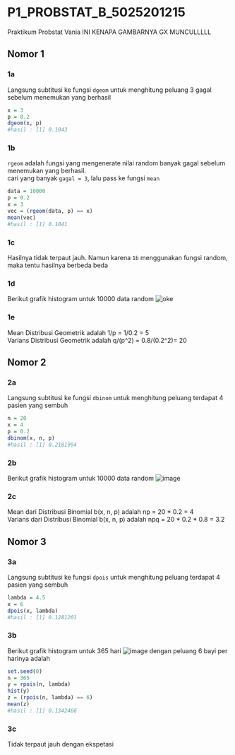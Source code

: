 # P1_PROBSTAT_B_5025201215
Praktikum Probstat Vania
INI KENAPA GAMBARNYA GX MUNCULLLLL

## Nomor 1
### 1a
Langsung subtitusi ke fungsi ```dgeom``` untuk menghitung peluang 3 gagal sebelum menemukan yang berhasil
```r
x = 3
p = 0.2
dgeom(x, p)
#hasil : [1] 0.1043
```
### 1b
```rgeom``` adalah fungsi yang mengenerate nilai random banyak gagal sebelum menemukan yang berhasil.  
cari yang banyak ```gagal = 3```, lalu pass ke fungsi ```mean```
```r
data = 10000
p = 0.2
x = 3
vec = (rgeom(data, p) == x)
mean(vec)
#hasil : [1] 0.1041
```
### 1c
Hasilnya tidak terpaut jauh. Namun karena ```1b``` menggunakan fungsi random, maka tentu hasilnya berbeda beda
### 1d
Berikut grafik histogram untuk 10000 data random
![oke](https://discord.com/channels/@me/869563207658913802/962592407990435870)

### 1e
Mean Distribusi Geometrik adalah 1/p = 1/0.2 = 5  
Varians Distribusi Geometrik adalah q/(p^2) = 0.8/(0.2^2)= 20  
## Nomor 2
### 2a
Langsung subtitusi ke fungsi ```dbinom``` untuk menghitung peluang terdapat 4 pasien yang sembuh
```r
n = 20
x = 4
p = 0.2
dbinom(x, n, p)
#hasil : [1] 0.2181994
```
### 2b
Berikut grafik histogram untuk 10000 data random
![image](https://discord.com/channels/@me/869563207658913802/962593538506371112)

### 2c
Mean dari Distribusi Binomial b(x, n, p) adalah np = 20 \* 0.2 = 4   
Varians dari Distribusi Binomial b(x, n, p) adalah npq = 20 \* 0.2 \* 0.8 = 3.2

## Nomor 3
### 3a
Langsung subtitusi ke fungsi ```dpois``` untuk menghitung peluang terdapat 4 pasien yang sembuh
```r
lambda = 4.5
x = 6
dpois(x, lambda)
#hasil : [1] 0.1281201
```
### 3b
Berikut grafik histogram untuk 365 hari 
![image](https://discord.com/channels/@me/869563207658913802/962594472330403850)
dengan peluang 6 bayi per harinya adalah
```r
set.seed(0)
n = 365
y = rpois(n, lambda)
hist(y)
z = (rpois(n, lambda) == 6)
mean(z)
#hasil : [1] 0.1342466
```
### 3c
Tidak terpaut jauh dengan ekspetasi
